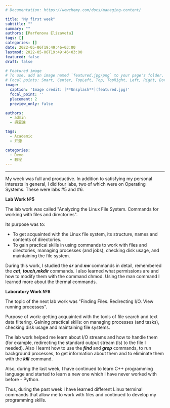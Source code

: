 ```yaml
---
# Documentation: https://wowchemy.com/docs/managing-content/

title: "My first week"
subtitle: ""
summary: ""
authors: [Parfenova Elizaveta]
tags: []
categories: []
date: 2022-05-06T19:49:46+03:00
lastmod: 2022-05-06T19:49:46+03:00
featured: false
draft: false

# Featured image
# To use, add an image named `featured.jpg/png` to your page's folder.
# Focal points: Smart, Center, TopLeft, Top, TopRight, Left, Right, BottomLeft, Bottom, BottomRight.
image:
  caption: 'Image credit: [**Unsplash**](featured.jpg)'
  focal_point: ''
  placement: 2
  preview_only: false

authors:
  - admin
  - 吳恩達

tags:
  - Academic
  - 开源

categories:
  - Demo
  - 教程
---
```



---

My week was full and productive. In addition to satisfying my personal interests in general, I did four labs, two of which were on Operating Systems. These were labs #5 and #6.

**Lab Work №5**

The lab work was called "Analyzing the Linux File System. Commands for working with files and directories".

Its purpose was to:

- To get acquainted with the Linux file system, its structure, names and contents of directories.
- To gain practical skills in using commands to work with files and directories, managing processes (and jobs), checking disk usage, and maintaining the file system.

During this work, I studied the ***sr*** and ***mv*** commands in detail, remembered the ***cat***, ***touch***,***mkdir*** commands. I also learned what permissions are and how to modify them with the command chmod. Using the man command I learned more about the thermal commands.

**Laboratory Work №6**

The topic of the next lab work was "Finding Files. Redirecting I/O. View running processes".

Purpose of work: getting acquainted with the tools of file search and text data filtering. Gaining practical skills: on managing processes (and tasks), checking disk usage and maintaining file systems.

The lab work helped me learn about I/O streams and how to handle them (for example, redirecting the standard output stream (ls) to the file I needed). Also I learnt how to use the ***find*** and ***grep*** commands, to run background processes, to get information about them and to eliminate them with the ***kill*** command. 

Also, during the last week, I have continued to learn C++ programming language and started to learn a new one which I have never worked with before - Python.

Thus, during the past week I have learned different Linux terminal commands that allow me to work with files and continued to develop my programming skills. 

